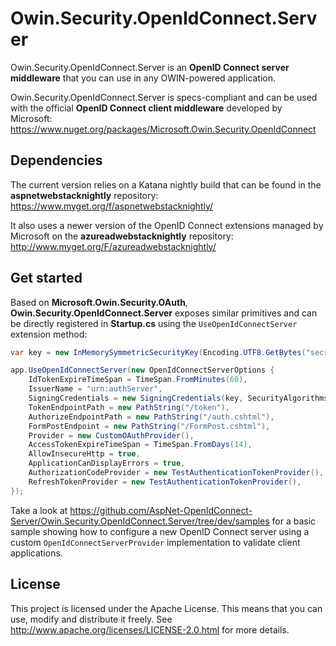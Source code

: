 Owin.Security.OpenIdConnect.Server
==================================

Owin.Security.OpenIdConnect.Server is an __OpenID Connect server middleware__ that you can use in any OWIN-powered application.

Owin.Security.OpenIdConnect.Server is specs-compliant and can be used with the official __OpenID Connect client middleware__ developed by Microsoft: https://www.nuget.org/packages/Microsoft.Owin.Security.OpenIdConnect

## Dependencies

The current version relies on a Katana nightly build that can be found in the __aspnetwebstacknightly__ repository: https://www.myget.org/f/aspnetwebstacknightly/

It also uses a newer version of the OpenID Connect extensions managed by Microsoft on the __azureadwebstacknightly__ repository: http://www.myget.org/F/azureadwebstacknightly/

## Get started

Based on __Microsoft.Owin.Security.OAuth__, __Owin.Security.OpenIdConnect.Server__ exposes similar primitives and can be directly registered in __Startup.cs__ using the `UseOpenIdConnectServer` extension method:

```csharp
var key = new InMemorySymmetricSecurityKey(Encoding.UTF8.GetBytes("secret_secret_secret"));

app.UseOpenIdConnectServer(new OpenIdConnectServerOptions {
    IdTokenExpireTimeSpan = TimeSpan.FromMinutes(60),
    IssuerName = "urn:authServer",
    SigningCredentials = new SigningCredentials(key, SecurityAlgorithms.HmacSha256Signature, SecurityAlgorithms.Sha256Digest),
    TokenEndpointPath = new PathString("/token"),
    AuthorizeEndpointPath = new PathString("/auth.cshtml"),
    FormPostEndpoint = new PathString("/FormPost.cshtml"),
    Provider = new CustomOAuthProvider(),
    AccessTokenExpireTimeSpan = TimeSpan.FromDays(14),
    AllowInsecureHttp = true,
    ApplicationCanDisplayErrors = true,
    AuthorizationCodeProvider = new TestAuthenticationTokenProvider(),
    RefreshTokenProvider = new TestAuthenticationTokenProvider(),
});
```

Take a look at https://github.com/AspNet-OpenIdConnect-Server/Owin.Security.OpenIdConnect.Server/tree/dev/samples for a basic sample showing how to configure a new OpenID Connect server using a custom `OpenIdConnectServerProvider` implementation to validate client applications.

## License

This project is licensed under the Apache License.
This means that you can use, modify and distribute it freely.
See http://www.apache.org/licenses/LICENSE-2.0.html for more details.